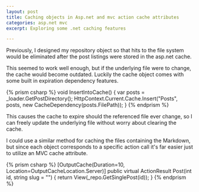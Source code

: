 ```yaml
---
layout: post
title: Caching objects in Asp.net and mvc action cache attributes
categories: asp.net mvc
excerpt: Exploring some .net caching features

---
```


Previously, I designed my repository object so that hits to the file system would be eliminated after the post listings were stored in the asp.net cache. 

This seemed to work well enough, but if the underlying file were to change, the cache would become outdated. Luckily the cache object comes with some built in expiration dependency features.

{% prism csharp %}
void InsertIntoCache()
{
	var posts = _loader.GetPostDirectory();
	HttpContext.Current.Cache.Insert("Posts", posts, 
		new CacheDependency(posts.FilePath));
}
{% endprism %}

This causes the cache to expire should the referenced file ever change, so I can freely update the underlying file without worry about clearing the cache.

I could use a similar method for caching the files containing the Markdown, but since each object corresponds to a specific action call it's far easier just to utilize an MVC cache attribute.

{% prism csharp %}
[OutputCache(Duration=10, Location=OutputCacheLocation.Server)]
public virtual ActionResult Post(int id, string slug = "")
{
	return View(_repo.GetSinglePost(id));
}
{% endprism %}